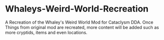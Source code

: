 # Whaleys-Weird-World-Recreation
A Recreation of the Whaley's Weird World Mod for Cataclysm DDA. Once Things from original mod are recreated, more content will be added such as more cryptids, items and even locations.
